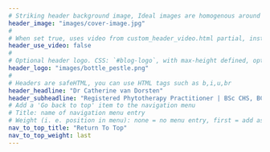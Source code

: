 ```yaml
---
# Striking header background image, Ideal images are homogenous around the centre and contrasting to the text. Non-ideal images can use `title_guard`
header_image: "images/cover-image.jpg"
#
# When set true, uses video from custom_header_video.html partial, instead of header_image
header_use_video: false
#
# Optional header logo. CSS: `#blog-logo`, with max-height defined, optimize to prevent scaling
header_logo: "images/bottle_pestle.png"
#
# Headers are safeHTML, you can use HTML tags such as b,i,u,br
header_headline: "Dr Catherine van Dorsten"
header_subheadline: "Registered Phytotherapy Practitioner | BSc CHS, BCM Phyt (UWC) Summa Cum Laude | AHPCSA No. A11708 | Pr No. 0634093"
# Add a 'Go back to top' item to the navigation menu
# Title: name of navigation menu entry
# Weight (i. e. position in menu): none = no menu entry, first = add as first entry, last = ad as last entry
nav_to_top_title: "Return To Top"
nav_to_top_weight: last
---
```


